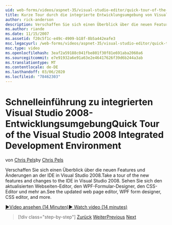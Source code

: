 ```yaml
---
uid: web-forms/videos/aspnet-35/visual-studio-editor/quick-tour-of-the-visual-studio-2008-integrated-development-environment
title: Kurze Tour durch die integrierte Entwicklungsumgebung von Visual Studio 2008 | Microsoft-Dokumentation
author: rick-anderson
description: Verschaffen Sie sich einen Überblick über die neuen Features und Änderungen an der IDE in Visual Studio 2008. Sehen Sie sich den aktualisierten Webseiten-Editor, den WPF-Formular-Designer, den CSS-Editor und mehr an.
ms.author: riande
ms.date: 11/15/2007
ms.assetid: f20c5f1c-e49c-4909-b18f-8b5a442eafe3
msc.legacyurl: /web-forms/videos/aspnet-35/visual-studio-editor/quick-tour-of-the-visual-studio-2008-integrated-development-environment
msc.type: video
ms.openlocfilehash: 3eaf2a59188c041fbe801f30f81e691aba2060a6
ms.sourcegitcommit: e7e91932a6e91a63e2e46417626f39d6b244a3ab
ms.translationtype: MT
ms.contentlocale: de-DE
ms.lasthandoff: 03/06/2020
ms.locfileid: "78462303"
---
```

# <a name="quick-tour-of-the-visual-studio-2008-integrated-development-environment"></a><span data-ttu-id="b3de5-104">Schnelleinführung zu integrierten Visual Studio 2008-Entwicklungsumgebung</span><span class="sxs-lookup"><span data-stu-id="b3de5-104">Quick Tour of the Visual Studio 2008 Integrated Development Environment</span></span>

<span data-ttu-id="b3de5-105">von [Chris Pels](https://twitter.com/chrispels)</span><span class="sxs-lookup"><span data-stu-id="b3de5-105">by [Chris Pels](https://twitter.com/chrispels)</span></span>

<span data-ttu-id="b3de5-106">Verschaffen Sie sich einen Überblick über die neuen Features und Änderungen an der IDE in Visual Studio 2008.</span><span class="sxs-lookup"><span data-stu-id="b3de5-106">Take a tour of the new features and changes to the IDE in Visual Studio 2008.</span></span> <span data-ttu-id="b3de5-107">Sehen Sie sich den aktualisierten Webseiten-Editor, den WPF-Formular-Designer, den CSS-Editor und mehr an.</span><span class="sxs-lookup"><span data-stu-id="b3de5-107">See the updated web page editor, WPF form designer, CSS editor, and more.</span></span>

[<span data-ttu-id="b3de5-108">&#9654;Video ansehen (14 Minuten)</span><span class="sxs-lookup"><span data-stu-id="b3de5-108">&#9654; Watch video (14 minutes)</span></span>](https://channel9.msdn.com/Blogs/ASP-NET-Site-Videos/quick-tour-of-the-visual-studio-2008-integrated-development-environment)

> [!div class="step-by-step"]
> <span data-ttu-id="b3de5-109">[Zurück](intellisense-for-jscript-and-aspnet-ajax.md)
> [Weiter](creating-and-modifying-a-css-file.md)</span><span class="sxs-lookup"><span data-stu-id="b3de5-109">[Previous](intellisense-for-jscript-and-aspnet-ajax.md)
[Next](creating-and-modifying-a-css-file.md)</span></span>
